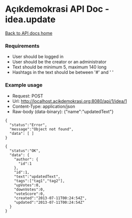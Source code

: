 # Açıkdemokrasi API Doc - idea.update

[Back to API docs home](Home)

### Requirements
- User should be logged in
- User should be the creator or an administrator
- Text should be minimum 5, maximum 140 long
- Hashtags in the text should be between '#' and ' '

### Example usage

- Request: POST
- Url: http://localhost.acikdemokrasi.org:8080/api/1/idea/1
- Content-Type: application/json
- Raw-body (data-binary): {"name":"updatedText"}

```
{
  "status":"Error",
  "message":"Object not found",
  "data": [ ]
}
```
```
{
  "status":"OK",
  "data": {
    "author": {
      "id":1
    },
    "id":1,
    "text":"updatedText",
    "tags":["tag1","tag2"],
    "upVotes":0,
    "downVotes":0,
    "voteScore":0,
    "created":"2013-07-11T00:24:54Z",
    "updated":"2013-07-11T00:24:54Z"
  }
}
```